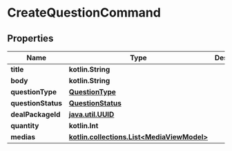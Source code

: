 
# CreateQuestionCommand

## Properties
Name | Type | Description | Notes
------------ | ------------- | ------------- | -------------
**title** | **kotlin.String** |  |  [optional]
**body** | **kotlin.String** |  |  [optional]
**questionType** | [**QuestionType**](QuestionType.md) |  |  [optional]
**questionStatus** | [**QuestionStatus**](QuestionStatus.md) |  |  [optional]
**dealPackageId** | [**java.util.UUID**](java.util.UUID.md) |  |  [optional]
**quantity** | **kotlin.Int** |  |  [optional]
**medias** | [**kotlin.collections.List&lt;MediaViewModel&gt;**](MediaViewModel.md) |  |  [optional]



